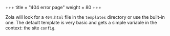 +++
title = "404 error page"
weight = 80
+++

Zola will look for a `404.html` file in the `templates` directory or
use the built-in one. The default template is very basic and gets a simple
variable in the context: the site `config`.
